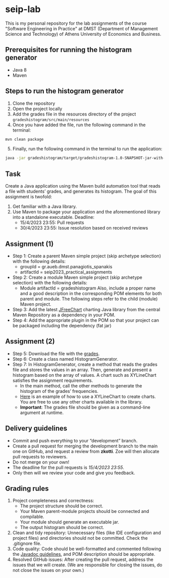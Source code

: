 # seip-lab

This is my personal repository for the lab assignments of the course "Software Engineering in Practice"
at DMST (Department of Management Science and Technology) of Athens University of Economics and Business.

## Prerequisites for running the histogram generator

- Java 8
- Maven

## Steps to run the histogram generator

1. Clone the repository
2. Open the project locally
3. Add the grades file in the resources directory of the project `gradeshistogram/src/main/resources`
4. Once you have added the file, run the following command in the terminal:

```bash
mvn clean package
```

5. Finally, run the following command in the terminal to run the application:

```bash
java -jar gradeshistogram/target/gradeshistogram-1.0-SNAPSHOT-jar-with-dependencies.jar grades.txt
```

## Task

Create a Java application using the Maven build automation tool that
reads a file with students’ grades, and generates its histogram.
The goal of this assignment is twofold:

1. Get familiar with a Java library.
2. Use Maven to package your application and the aforementioned library
   into a standalone executable.
   Deadline:
    - 15/4/2023 23:55: Pull requests
    - 30/4/2023 23:55: Issue resolution based on received reviews

## Assignment (1)

- Step 1: Create a parent Maven simple project (skip archetype selection) with the following
  details:
    - groupId = gr.aueb.dmst.panagiotis_spanakis
    - artifactId = seip2023_practical_assignments
- Step 2: Create a module Maven simple project (skip archetype selection) with the following
  details:
    - Module artifactId = gradeshistogram
      Also, include a proper name and a good description in the corresponding POM elements for
      both parent and module.
      The following steps refer to the child (module) Maven project.
- Step 3: Add the latest [JFreeChart](https://mvnrepository.com/artifact/org.jfree/jfreechart) charting Java library
  from the central Maven Repository as a
  dependency in your POM.
- Step 4: Add the appropriate plugin in the POM so that your project can be packaged
  including the dependency (fat jar)

## Assignment (2)

- Step 5: Download the file with the [grades](https://drive.google.com/file/d/1ARM-MvoT4qRwWJbTqIJZPxhsi8D9vvRf/view).
- Step 6: Create a class named HistogramGenerator.
- Step 7: In HistogramGenerator, create a method that reads the grades file and
  stores the values in an array. Then, generate and present a histogram based on the
  array of values. A chart such as XYLineChart satisfies the assignment
  requirements.
    - In the main method, call the other methods to generate the histogram of the
      grades’ frequencies.
    - [Here](https://github.com/AntonisGkortzis/BuildAutomationToolsDemoProject/blob/master/histogramgenerator/src/main/java/histogramgenerator/JFreeChartXYLineChartDemo.java)
      is an example of how to use a XYLineChart to create charts. You are
      free to use any other charts available in the library.
    - **Important**: The grades file should be given as a command-line argument at
      runtime.

## Delivery guidelines

- Commit and push everything to your “development” branch.
- Create a pull request for merging the development branch to
  the main one on GitHub, and request a review from **zkotti**.
  Zoe will then allocate pull requests to reviewers.
- Do not merge on your own!
- The deadline for the pull requests is *15/4/2023 23:55*.
- Only then will we review your code and give you feedback.

## Grading rules

1. Project completeness and correctness:
    - The project structure should be correct.
    - Your Maven parent-module projects should be connected and compilable.
    - Your module should generate an executable jar.
    - The output histogram should be correct.
2. Clean and tidy repository: Unnecessary files (like IDE configuration and project
   files) and directories should not be committed. Check the .gitignore file.
3. Code quality: Code should be well-formatted and commented following the
   [Javadoc guidelines](https://www.tutorialspoint.com/java/java_documentation.htm), and POM description should be
   appropriate.
4. Resolved GitHub issues: After creating the pull request, address the issues that
   we will create. (We are responsible for closing the issues, do not close the
   issues on your own.)
